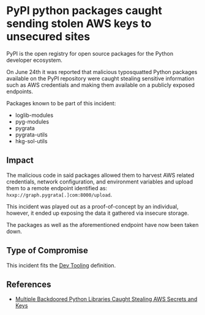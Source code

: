 <!-- cspell:ignore pyg-modules -->
<!-- cspell:ignore pygrata -->
<!-- cspell:ignore pygrata-utils -->
<!-- cspell:ignore loglib -->
<!-- cspell:ignore loglib-modules -->
<!-- cspell:ignore hkg-sol-utils -->
<!-- cspell:ignore hxxp -->
<!-- cspell:ignore Backdoored -->

# PyPI python packages caught sending stolen AWS keys to unsecured sites

PyPI is the open registry for open source packages for the Python developer
ecosystem.

On June 24th it was reported that malicious typosquatted Python packages
available on the PyPI repository were caught stealing sensitive information such
as AWS credentials and making them available on a publicly exposed endpoints.

Packages known to be part of this incident:

- loglib-modules
- pyg-modules
- pygrata
- pygrata-utils
- hkg-sol-utils

## Impact

The malicious code in said packages allowed them to harvest AWS related
credentials, network configuration, and environment variables and upload them to
a remote endpoint identified as: `hxxp://graph.pygrata[.]com:8000/upload`.

This incident was played out as a proof-of-concept by an individual, however, it
ended up exposing the data it gathered via insecure storage.

The packages as well as the aforementioned endpoint have now been taken down.

## Type of Compromise

This incident fits the [Dev Tooling](../compromise-definitions.md#dev-tooling)
definition.

## References

- [Multiple Backdoored Python Libraries Caught Stealing AWS Secrets and Keys](https://thehackernews.com/2022/06/multiple-backdoored-python-libraries.html)
